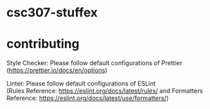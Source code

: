 # csc307-stuffex

# contributing

Style Checker: Please follow default configurations of Prettier (https://prettier.io/docs/en/options)

Linter: Please follow default configurations of ESLint  
(Rules Reference: https://eslint.org/docs/latest/rules/ and Formatters Reference: https://eslint.org/docs/latest/use/formatters/)
